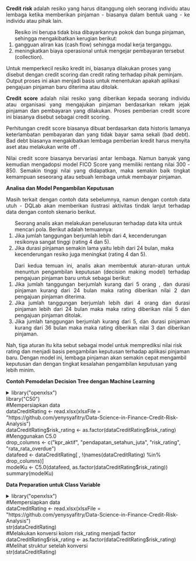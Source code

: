 <p align="justify"><b>Credit risk </b>adalah resiko yang harus ditanggung oleh seorang individu atau lembaga ketika memberikan pinjaman - biasanya dalam bentuk uang - ke individu atau pihak lain.
<ol>Resiko ini berupa tidak bisa dibayarkannya pokok dan bunga pinjaman, sehingga mengakibatkan kerugian berikut:
 <li>gangguan aliran kas (cash flow) sehingga modal kerja terganggu.</li>
 <li>meningkatkan biaya operasional untuk mengejar pembayaran tersebut (collection).</li></ol>
Untuk memperkecil resiko kredit ini, biasanya dilakukan proses yang disebut dengan credit scoring dan credit rating terhadap pihak peminjam. Output proses ini akan menjadi basis untuk menentukan apakah aplikasi pengajuan pinjaman baru diterima atau ditolak.</p>
<p align="justify"><b>Credit score</b> adalah nilai resiko yang diberikan kepada seorang individu atau organisasi yang mengajukan pinjaman berdasarkan rekam jejak pinjaman dan pembayaran yang dilakukan. Proses pemberian credit score ini biasanya disebut sebagai credit scoring.</p>
<p align="justify">Perhitungan credit score biasanya dibuat berdasarkan data historis lamanya keterlambatan pembayaran dan yang tidak bayar sama sekali (bad debt). Bad debt biasanya mengakibatkan lembaga pemberian kredit harus menyita aset atau melakukan write off .</p>
<p align="justify">Nilai credit score biasanya bervariasi antar lembaga. Namun banyak yang kemudian mengadopsi model FICO Score yang memiliki rentang nilai 300 - 850. Semakin tinggi nilai yang didapatkan, maka semakin baik tingkat kemampuan seseorang atau sebuah lembaga untuk membayar pinjaman.</p>
<p align="justify"><b>Analisa dan Model Pengambilan Keputusan</b>
<p align="justify">Masih terkait dengan contoh data sebelumnya, namun dengan contoh data utuh - DQLab akan memberikan ilustrasi aktivitas tindak lanjut terhadap data dengan contoh skenario berikut.
<ol>Seorang analis akan melakukan penelusuran terhadap data kita untuk mencari pola. Berikut adalah temuannya: 
<li>Jika jumlah tanggungan berjumlah lebih dari 4, kecenderungan resikonya sangat tinggi (rating 4 dan 5).</li>
<li>Jika durasi pinjaman semakin lama yaitu lebih dari 24 bulan, maka kecenderungan resiko juga meningkat (rating 4 dan 5).</li></ol>
<ol align="justify">Dari kedua temuan ini, analis akan membentuk aturan-aturan untuk menuntun pengambilan keputusan (decision making model) terhadap pengajuan pinjaman baru untuk sebagai berikut:
<li>Jika jumlah tanggungan berjumlah kurang dari 5 orang , dan durasi pinjaman kurang dari 24 bulan maka rating diberikan nilai 2 dan pengajuan pinjaman diterima. 
<li>Jika jumlah tanggungan berjumlah lebih dari 4 orang dan durasi pinjaman lebih dari 24 bulan maka maka rating diberikan nilai 5 dan pengajuan pinjaman ditolak.
<li>Jika jumlah tanggungan berjumlah kurang dari 5, dan durasi pinjaman kurang dari 36 bulan maka maka rating diberikan nilai 3 dan diberikan pinjaman. </li></ol>
Nah, tiga aturan itu kita sebut sebagai model untuk memprediksi nilai risk rating dan menjadi basis pengambilan keputusan terhadap aplikasi pinjaman baru.
Dengan model ini, lembaga pinjaman akan semakin cepat mengambil keputusan dan dengan tingkat kesalahan pengambilan keputusan yang lebih minim.</p>

<p align="justify"><b>Contoh Pemodelan Decision Tree dengan Machine Learning</b></p>
<details>
  <summary>library("openxlsx")</br>
library("C50")</br>
#Mempersiapkan data</br>
dataCreditRating <- read.xlsx(xlsxFile = "https://github.com/yenysyafitry/Data-Science-in-Finance-Credit-Risk-Analysis")</br>
dataCreditRating$risk_rating <- as.factor(dataCreditRating$risk_rating) </br>
#Menggunakan C5.0</br>
drop_columns <- c("kpr_aktif", "pendapatan_setahun_juta", "risk_rating", "rata_rata_overdue")</br>
datafeed <- dataCreditRating[ , !(names(dataCreditRating) %in% drop_columns)]</br>
modelKu <- C5.0(datafeed, as.factor(dataCreditRating$risk_rating))</br>
summary(modelKu)
</summary>
  <table border="0"><tr><td>> library("openxlsx")</br>
> library("C50")</br>
> #Mempersiapkan data</br>
> dataCreditRating <- read.xlsx(xlsxFile = "https://github.com/yenysyafitry/Data-Science-in-Finance-Credit-Risk-Analysis")</br>
</td></tr></table>
</details>

<p align="justify"><b>Data Preparation untuk Class Variable</b>
 <details>
  <summary>library("openxlsx")</br>
#Mempersiapkan data</br>
dataCreditRating <- read.xlsx(xlsxFile = "https://github.com/yenysyafitry/Data-Science-in-Finance-Credit-Risk-Analysis")</br>
str(dataCreditRating)</br>
#Melakukan konversi kolom risk_rating menjadi factor</br>
dataCreditRating$risk_rating <- as.factor(dataCreditRating$risk_rating) </br>
#Melihat struktur setelah konversi</br>
str(dataCreditRating)</summary> </br>
  <table border="0"><tr><td>> library("openxlsx") </br>
> #Mempersiapkan data </br>
</td></tr></table>
</details>
</p>
